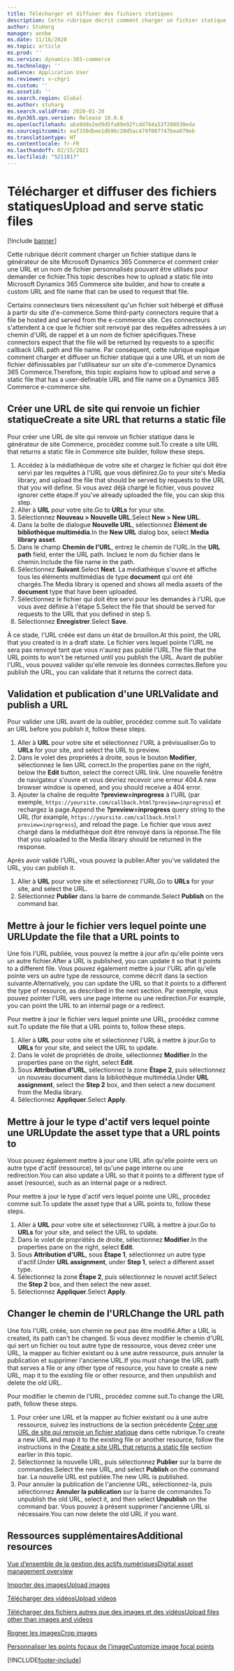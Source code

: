 ```yaml
---
title: Télécharger et diffuser des fichiers statiques
description: Cette rubrique décrit comment charger un fichier statique dans le générateur de site Microsoft Dynamics 365 Commerce et comment créer une URL et un nom de fichier personnalisés pouvant être utilisés pour demander ce fichier.
author: StuHarg
manager: annbe
ms.date: 11/16/2020
ms.topic: article
ms.prod: ''
ms.service: dynamics-365-commerce
ms.technology: ''
audience: Application User
ms.reviewer: v-chgri
ms.custom: ''
ms.assetid: ''
ms.search.region: Global
ms.author: stuharg
ms.search.validFrom: 2020-01-20
ms.dyn365.ops.version: Release 10.0.8
ms.openlocfilehash: aba9dde2ed9d5fa09e92fcdd784a53f208930eda
ms.sourcegitcommit: eaf330dbee1db96c20d5ac479f007747bea079eb
ms.translationtype: HT
ms.contentlocale: fr-FR
ms.lasthandoff: 02/15/2021
ms.locfileid: "5211017"
---
```

# <a name="upload-and-serve-static-files"></a><span data-ttu-id="adabf-103">Télécharger et diffuser des fichiers statiques</span><span class="sxs-lookup"><span data-stu-id="adabf-103">Upload and serve static files</span></span>

[!include [banner](includes/banner.md)]

<span data-ttu-id="adabf-104">Cette rubrique décrit comment charger un fichier statique dans le générateur de site Microsoft Dynamics 365 Commerce et comment créer une URL et un nom de fichier personnalisés pouvant être utilisés pour demander ce fichier.</span><span class="sxs-lookup"><span data-stu-id="adabf-104">This topic describes how to upload a static file into Microsoft Dynamics 365 Commerce site builder, and how to create a custom URL and file name that can be used to request that file.</span></span>

<span data-ttu-id="adabf-105">Certains connecteurs tiers nécessitent qu'un fichier soit hébergé et diffusé à partir du site d'e-commerce.</span><span class="sxs-lookup"><span data-stu-id="adabf-105">Some third-party connectors require that a file be hosted and served from the e-commerce site.</span></span> <span data-ttu-id="adabf-106">Ces connecteurs s'attendent à ce que le fichier soit renvoyé par des requêtes adressées à un chemin d'URL de rappel et à un nom de fichier spécifiques.</span><span class="sxs-lookup"><span data-stu-id="adabf-106">These connectors expect that the file will be returned by requests to a specific callback URL path and file name.</span></span> <span data-ttu-id="adabf-107">Par conséquent, cette rubrique explique comment charger et diffuser un fichier statique qui a une URL et un nom de fichier définissables par l'utilisateur sur un site d'e-commerce Dynamics 365 Commerce.</span><span class="sxs-lookup"><span data-stu-id="adabf-107">Therefore, this topic explains how to upload and serve a static file that has a user-definable URL and file name on a Dynamics 365 Commerce e-commerce site.</span></span>

## <a name="create-a-site-url-that-returns-a-static-file"></a><span data-ttu-id="adabf-108">Créer une URL de site qui renvoie un fichier statique</span><span class="sxs-lookup"><span data-stu-id="adabf-108">Create a site URL that returns a static file</span></span>

<span data-ttu-id="adabf-109">Pour créer une URL de site qui renvoie un fichier statique dans le générateur de site Commerce, procédez comme suit.</span><span class="sxs-lookup"><span data-stu-id="adabf-109">To create a site URL that returns a static file in Commerce site builder, follow these steps.</span></span>

1. <span data-ttu-id="adabf-110">Accédez à la médiathèque de votre site et chargez le fichier qui doit être servi par les requêtes à l'URL que vous définirez.</span><span class="sxs-lookup"><span data-stu-id="adabf-110">Go to your site's Media library, and upload the file that should be served by requests to the URL that you will define.</span></span> <span data-ttu-id="adabf-111">Si vous avez déjà chargé le fichier, vous pouvez ignorer cette étape.</span><span class="sxs-lookup"><span data-stu-id="adabf-111">If you've already uploaded the file, you can skip this step.</span></span>
1. <span data-ttu-id="adabf-112">Aller à **URL** pour votre site.</span><span class="sxs-lookup"><span data-stu-id="adabf-112">Go to **URLs** for your site.</span></span>
1. <span data-ttu-id="adabf-113">Sélectionnez **Nouveau \> Nouvelle URL**.</span><span class="sxs-lookup"><span data-stu-id="adabf-113">Select **New \> New URL**.</span></span>
1. <span data-ttu-id="adabf-114">Dans la boîte de dialogue **Nouvelle URL**, sélectionnez **Élément de bibliothèque multimédia**.</span><span class="sxs-lookup"><span data-stu-id="adabf-114">In the **New URL** dialog box, select **Media library asset**.</span></span>
1. <span data-ttu-id="adabf-115">Dans le champ **Chemin de l'URL**, entrez le chemin de l'URL.</span><span class="sxs-lookup"><span data-stu-id="adabf-115">In the **URL path** field, enter the URL path.</span></span> <span data-ttu-id="adabf-116">Incluez le nom du fichier dans le chemin.</span><span class="sxs-lookup"><span data-stu-id="adabf-116">Include the file name in the path.</span></span>
1. <span data-ttu-id="adabf-117">Sélectionnez **Suivant**.</span><span class="sxs-lookup"><span data-stu-id="adabf-117">Select **Next**.</span></span> <span data-ttu-id="adabf-118">La médiathèque s'ouvre et affiche tous les éléments multimédias de type **document** qui ont été chargés.</span><span class="sxs-lookup"><span data-stu-id="adabf-118">The Media library is opened and shows all media assets of the **document** type that have been uploaded.</span></span>
1. <span data-ttu-id="adabf-119">Sélectionnez le fichier qui doit être servi pour les demandes à l'URL que vous avez définie à l'étape 5.</span><span class="sxs-lookup"><span data-stu-id="adabf-119">Select the file that should be served for requests to the URL that you defined in step 5.</span></span>
1. <span data-ttu-id="adabf-120">Sélectionnez **Enregistrer**.</span><span class="sxs-lookup"><span data-stu-id="adabf-120">Select **Save**.</span></span>

<span data-ttu-id="adabf-121">À ce stade, l'URL créée est dans un état de brouillon.</span><span class="sxs-lookup"><span data-stu-id="adabf-121">At this point, the URL that you created is in a draft state.</span></span> <span data-ttu-id="adabf-122">Le fichier vers lequel pointe l'URL ne sera pas renvoyé tant que vous n'aurez pas publié l'URL.</span><span class="sxs-lookup"><span data-stu-id="adabf-122">The file that the URL points to won't be returned until you publish the URL.</span></span> <span data-ttu-id="adabf-123">Avant de publier l'URL, vous pouvez valider qu'elle renvoie les données correctes.</span><span class="sxs-lookup"><span data-stu-id="adabf-123">Before you publish the URL, you can validate that it returns the correct data.</span></span>

## <a name="validate-and-publish-a-url"></a><span data-ttu-id="adabf-124">Validation et publication d'une URL</span><span class="sxs-lookup"><span data-stu-id="adabf-124">Validate and publish a URL</span></span>

<span data-ttu-id="adabf-125">Pour valider une URL avant de la oublier, procédez comme suit.</span><span class="sxs-lookup"><span data-stu-id="adabf-125">To validate an URL before you publish it, follow these steps.</span></span>

1. <span data-ttu-id="adabf-126">Aller à **URL** pour votre site et sélectionnez l'URL à prévisualiser.</span><span class="sxs-lookup"><span data-stu-id="adabf-126">Go to **URLs** for your site, and select the URL to preview.</span></span>
2. <span data-ttu-id="adabf-127">Dans le volet des propriétés à droite, sous le bouton **Modifier**, sélectionnez le lien URL correct.</span><span class="sxs-lookup"><span data-stu-id="adabf-127">In the properties pane on the right, below the **Edit** button, select the correct URL link.</span></span> <span data-ttu-id="adabf-128">Une nouvelle fenêtre de navigateur s'ouvre et vous devriez recevoir une erreur 404.</span><span class="sxs-lookup"><span data-stu-id="adabf-128">A new browser window is opened, and you should receive a 404 error.</span></span>
3. <span data-ttu-id="adabf-129">Ajouter la chaîne de requête **?preview=inprogress** à l'URL (par exemple, `https://yoursite.com/callback.html?preview=inprogress`) et rechargez la page.</span><span class="sxs-lookup"><span data-stu-id="adabf-129">Append the **?preview=inprogress** query string to the URL (for example, `https://yoursite.com/callback.html?preview=inprogress`), and reload the page.</span></span> <span data-ttu-id="adabf-130">Le fichier que vous avez chargé dans la médiathèque doit être renvoyé dans la réponse.</span><span class="sxs-lookup"><span data-stu-id="adabf-130">The file that you uploaded to the Media library should be returned in the response.</span></span>

<span data-ttu-id="adabf-131">Après avoir validé l'URL, vous pouvez la publier.</span><span class="sxs-lookup"><span data-stu-id="adabf-131">After you've validated the URL, you can publish it.</span></span>

1. <span data-ttu-id="adabf-132">Aller à **URL** pour votre site et sélectionnez l'URL.</span><span class="sxs-lookup"><span data-stu-id="adabf-132">Go to **URLs** for your site, and select the URL.</span></span>
2. <span data-ttu-id="adabf-133">Sélectionnez **Publier** dans la barre de commande.</span><span class="sxs-lookup"><span data-stu-id="adabf-133">Select **Publish** on the command bar.</span></span>

## <a name="update-the-file-that-a-url-points-to"></a><span data-ttu-id="adabf-134">Mettre à jour le fichier vers lequel pointe une URL</span><span class="sxs-lookup"><span data-stu-id="adabf-134">Update the file that a URL points to</span></span>

<span data-ttu-id="adabf-135">Une fois l'URL publiée, vous pouvez la mettre à jour afin qu'elle pointe vers un autre fichier.</span><span class="sxs-lookup"><span data-stu-id="adabf-135">After a URL is published, you can update it so that it points to a different file.</span></span> <span data-ttu-id="adabf-136">Vous pouvez également mettre à jour l'URL afin qu'elle pointe vers un autre type de ressource, comme décrit dans la section suivante.</span><span class="sxs-lookup"><span data-stu-id="adabf-136">Alternatively, you can update the URL so that it points to a different the type of resource, as described in the next section.</span></span> <span data-ttu-id="adabf-137">Par exemple, vous pouvez pointer l'URL vers une page interne ou une redirection.</span><span class="sxs-lookup"><span data-stu-id="adabf-137">For example, you can point the URL to an internal page or a redirect.</span></span>

<span data-ttu-id="adabf-138">Pour mettre à jour le fichier vers lequel pointe une URL, procédez comme suit.</span><span class="sxs-lookup"><span data-stu-id="adabf-138">To update the file that a URL points to, follow these steps.</span></span>

1. <span data-ttu-id="adabf-139">Aller à **URL** pour votre site et sélectionnez l'URL à mettre à jour.</span><span class="sxs-lookup"><span data-stu-id="adabf-139">Go to **URLs** for your site, and select the URL to update.</span></span>
1. <span data-ttu-id="adabf-140">Dans le volet de propriétés de droite, sélectionnez **Modifier**.</span><span class="sxs-lookup"><span data-stu-id="adabf-140">In the properties pane on the right, select **Edit**.</span></span>
1. <span data-ttu-id="adabf-141">Sous **Attribution d'URL**, sélectionnez la zone **Étape 2**, puis sélectionnez un nouveau document dans la bibliothèque multimédia.</span><span class="sxs-lookup"><span data-stu-id="adabf-141">Under **URL assignment**, select the **Step 2** box, and then select a new document from the Media library.</span></span>
1. <span data-ttu-id="adabf-142">Sélectionnez **Appliquer**.</span><span class="sxs-lookup"><span data-stu-id="adabf-142">Select **Apply**.</span></span>

## <a name="update-the-asset-type-that-a-url-points-to"></a><span data-ttu-id="adabf-143">Mettre à jour le type d'actif vers lequel pointe une URL</span><span class="sxs-lookup"><span data-stu-id="adabf-143">Update the asset type that a URL points to</span></span>

<span data-ttu-id="adabf-144">Vous pouvez également mettre à jour une URL afin qu'elle pointe vers un autre type d'actif (ressource), tel qu'une page interne ou une redirection.</span><span class="sxs-lookup"><span data-stu-id="adabf-144">You can also update a URL so that it points to a different type of asset (resource), such as an internal page or a redirect.</span></span>

<span data-ttu-id="adabf-145">Pour mettre à jour le type d'actif vers lequel pointe une URL, procédez comme suit.</span><span class="sxs-lookup"><span data-stu-id="adabf-145">To update the asset type that a URL points to, follow these steps.</span></span>

1. <span data-ttu-id="adabf-146">Aller à **URL** pour votre site et sélectionnez l'URL à mettre à jour.</span><span class="sxs-lookup"><span data-stu-id="adabf-146">Go to **URLs** for your site, and select the URL to update.</span></span>
1. <span data-ttu-id="adabf-147">Dans le volet de propriétés de droite, sélectionnez **Modifier**.</span><span class="sxs-lookup"><span data-stu-id="adabf-147">In the properties pane on the right, select **Edit**.</span></span>
1. <span data-ttu-id="adabf-148">Sous **Attribution d'URL**, sous **Étape 1**, sélectionnez un autre type d'actif.</span><span class="sxs-lookup"><span data-stu-id="adabf-148">Under **URL assignment**, under **Step 1**, select a different asset type.</span></span>
1. <span data-ttu-id="adabf-149">Sélectionnez la zone **Étape 2**, puis sélectionnez le nouvel actif.</span><span class="sxs-lookup"><span data-stu-id="adabf-149">Select the **Step 2** box, and then select the new asset.</span></span>
1. <span data-ttu-id="adabf-150">Sélectionnez **Appliquer**.</span><span class="sxs-lookup"><span data-stu-id="adabf-150">Select **Apply**.</span></span>

## <a name="change-the-url-path"></a><span data-ttu-id="adabf-151">Changer le chemin de l'URL</span><span class="sxs-lookup"><span data-stu-id="adabf-151">Change the URL path</span></span>

<span data-ttu-id="adabf-152">Une fois l'URL créée, son chemin ne peut pas être modifié.</span><span class="sxs-lookup"><span data-stu-id="adabf-152">After a URL is created, its path can't be changed.</span></span> <span data-ttu-id="adabf-153">Si vous devez modifier le chemin d'URL qui sert un fichier ou tout autre type de ressource, vous devez créer une URL, la mapper au fichier existant ou à une autre ressource, puis annuler la publication et supprimer l'ancienne URL.</span><span class="sxs-lookup"><span data-stu-id="adabf-153">If you must change the URL path that serves a file or any other type of resource, you have to create a new URL, map it to the existing file or other resource, and then unpublish and delete the old URL.</span></span>

<span data-ttu-id="adabf-154">Pour modifier le chemin de l'URL, procédez comme suit.</span><span class="sxs-lookup"><span data-stu-id="adabf-154">To change the URL path, follow these steps.</span></span>

1. <span data-ttu-id="adabf-155">Pour créer une URL et la mapper au fichier existant ou à une autre ressource, suivez les instructions de la section précédente [Créer une URL de site qui renvoie un fichier statique](#create-a-site-url-that-returns-a-static-file) dans cette rubrique.</span><span class="sxs-lookup"><span data-stu-id="adabf-155">To create a new URL and map it to the existing file or another resource, follow the instructions in the [Create a site URL that returns a static file](#create-a-site-url-that-returns-a-static-file) section earlier in this topic.</span></span>
1. <span data-ttu-id="adabf-156">Sélectionnez la nouvelle URL, puis sélectionnez **Publier** sur la barre de commandes.</span><span class="sxs-lookup"><span data-stu-id="adabf-156">Select the new URL, and select **Publish** on the command bar.</span></span> <span data-ttu-id="adabf-157">La nouvelle URL est publiée.</span><span class="sxs-lookup"><span data-stu-id="adabf-157">The new URL is published.</span></span>
1. <span data-ttu-id="adabf-158">Pour annuler la publication de l'ancienne URL, sélectionnez-la, puis sélectionnez **Annuler la publication** sur la barre de commandes.</span><span class="sxs-lookup"><span data-stu-id="adabf-158">To unpublish the old URL, select it, and then select **Unpublish** on the command bar.</span></span> <span data-ttu-id="adabf-159">Vous pouvez à présent supprimer l'ancienne URL si nécessaire.</span><span class="sxs-lookup"><span data-stu-id="adabf-159">You can now delete the old URL if you want.</span></span>

## <a name="additional-resources"></a><span data-ttu-id="adabf-160">Ressources supplémentaires</span><span class="sxs-lookup"><span data-stu-id="adabf-160">Additional resources</span></span>

[<span data-ttu-id="adabf-161">Vue d’ensemble de la gestion des actifs numériques</span><span class="sxs-lookup"><span data-stu-id="adabf-161">Digital asset management overview</span></span>](dam-overview.md)

[<span data-ttu-id="adabf-162">Importer des images</span><span class="sxs-lookup"><span data-stu-id="adabf-162">Upload images</span></span>](dam-upload-images.md)

[<span data-ttu-id="adabf-163">Télécharger des vidéos</span><span class="sxs-lookup"><span data-stu-id="adabf-163">Upload videos</span></span>](dam-upload-video.md)

[<span data-ttu-id="adabf-164">Télécharger des fichiers autres que des images et des vidéos</span><span class="sxs-lookup"><span data-stu-id="adabf-164">Upload files other than images and videos</span></span>](dam-upload-files.md)

[<span data-ttu-id="adabf-165">Rogner les images</span><span class="sxs-lookup"><span data-stu-id="adabf-165">Crop images</span></span>](dam-crop-images.md)

[<span data-ttu-id="adabf-166">Personnaliser les points focaux de l’image</span><span class="sxs-lookup"><span data-stu-id="adabf-166">Customize image focal points</span></span>](dam-custom-focal-point.md)


[!INCLUDE[footer-include](../includes/footer-banner.md)]
